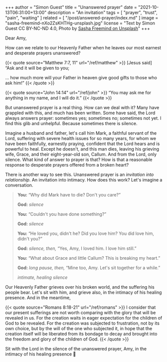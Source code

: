 +++
author = "Simon Guest"
title = "Unanswered prayer"
date = "2021-10-13T06:31:00+13:00"
description = "An invitation"
tags = [ "prayer", "trust", "pain", "waiting" ]
related = [ "/post/answered-prayer/index.md" ]
image = "sasha-freemind-nXo2ZsKHTHg-unsplash.jpg"
license = "Text by Simon Guest CC BY-NC-ND 4.0, Photo by [Sasha Freemind on Unsplash](https://unsplash.com/photos/nXo2ZsKHTHg)"
+++

Dear Amy,

How can we relate to our Heavenly Father when he leaves our most earnest and desperate prayers unanswered?

{{< quote source="Matthew 7:7, 11" url="/ref/matthew" >}}
[Jesus said] “Ask and it will be given to you;

... how much more will your Father in heaven give good gifts to those who ask him!”
{{< /quote >}}

{{< quote source="John 14:14" url="/ref/john" >}}
“You may ask me for anything in my name, and I will do it.”
{{< /quote >}}

But unanswered prayer is a real thing. How can we deal with it? Many have grappled with this, and much has been written. Some have said, the Lord always answers prayer: sometimes yes; sometimes no; sometimes not yet. I find this glib and unhelpful. Because sometimes there is silence. 

Imagine a husband and father, let's call him Mark, a faithful servant of the Lord, suffering with severe health issues for so many years, for whom we have been faithfully, earnestly praying, confident that the Lord hears and is powerful to heal. Except he doesn't, and this man dies, leaving his grieving wife, Grace, and their eight-year-old son, Callum. And from the Lord, only silence. What kind of answer to prayer is that? How is that a reasonable response to desperate prayers offered from a broken heart?

There is another way to see this. Unanswered prayer is an _invitation into relationship_. An invitation into intimacy. How does this work? Let's imagine a conversation.

> **You:** “Why did Mark have to die? Don't you care?”
>
> **God:** _silence_
>
> **You:** “Couldn't you have done something?”
>
> **God:** _silence_
>
> **You:** “He loved you, didn't he? Did you love him? You did love him, didn't you?”
>
> **God:** _silence, then,_ “Yes, Amy, I loved him. I love him still.”
>
> **You:** “What about Grace and little Callum? This is breaking my heart.”
>
> **God:** _long pause, then,_ “Mine too, Amy. Let's sit together for a while.”
>
> _intimate, healing silence_

Our Heavenly Father grieves over his broken world, and the suffering his people bear. Let's sit with him, and grieve also, in the intimacy of his healing presence. And in the meantime,

{{< quote source="Romans 8:18-21" url="/ref/romans" >}}
I consider that our present sufferings are not worth comparing with the glory that will be revealed in us. For the creation waits in eager expectation for the children of God to be revealed. For the creation was subjected to frustration, not by its own choice, but by the will of the one who subjected it, in hope that the creation itself will be liberated from its bondage to decay and brought into the freedom and glory of the children of God.
{{< /quote >}}

Sit with the Lord in the silence of the unanswered prayer, Amy, in the intimacy of his healing presence 🙏
